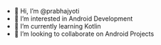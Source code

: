 - 👋 Hi, I’m @prabhajyoti
- 👀 I’m interested in Android Development
- 🌱 I’m currently learning Kotlin 
- 💞️ I’m looking to collaborate on Android Projects

<!---
prabhajyoti/prabhajyoti is a ✨ special ✨ repository because its `README.md` (this file) appears on your GitHub profile.
You can click the Preview link to take a look at your changes.
--->
